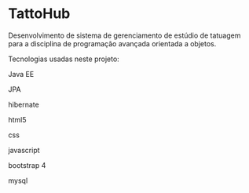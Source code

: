 # TattoHub
Desenvolvimento de sistema de gerenciamento de estúdio de tatuagem
para a disciplina de programação avançada orientada a objetos.

<bold>Tecnologias usadas neste projeto:<bold>

<p>Java EE</p>
<p>JPA</p>
<p>hibernate</p>
<p>html5</p>
<p>css</p>
<p>javascript</p>
<p>bootstrap 4</p>
<p>mysql</p>






